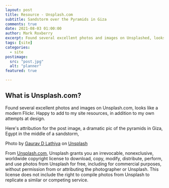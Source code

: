 ```yaml
---
layout: post
title: Resource - Unsplash.com
subtitle: Sandstorm over the Pyramids in Giza
comments: true
date: 2021-08-03 01:00:00
author: Mark Roxberry
excerpt: Found several excellent photos and images on Unsplashed, looks like a modern Flickr.
tags: [site]
categories:
  - site
postimage:
  src: "post.jpg"
  alt: "planner"
featured: true

---
```

## What is Unsplash.com?

Found several excellent photos and images on Unsplash.com, looks like a modern Flickr.  Happy to add to my site resources, in addition to my own attempts at design.

Here's attribution for the post image, a dramatic pic of the pyramids in Giza, Egypt in the middle of a sandstorm, 

Photo by <a href="https://unsplash.com/@gaurav_81?utm_source=unsplash&utm_medium=referral&utm_content=creditCopyText">Gaurav D Lathiya</a> on <a href="https://unsplash.com/t/wallpapers?utm_source=unsplash&utm_medium=referral&utm_content=creditCopyText">Unsplash</a>

From [Unsplash.com](https://unsplash.com), Unsplash grants you an irrevocable, nonexclusive, worldwide copyright license to download, copy, modify, distribute, perform, and use photos from Unsplash for free, including for commercial purposes, without permission from or attributing the photographer or Unsplash. This license does not include the right to compile photos from Unsplash to replicate a similar or competing service.
